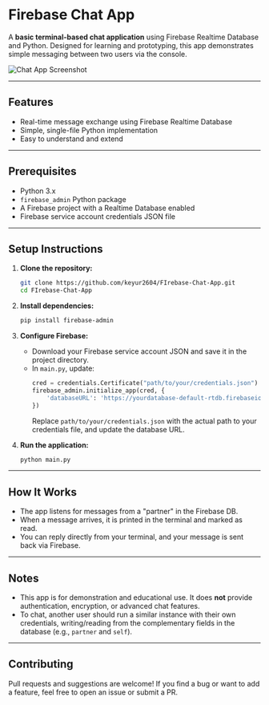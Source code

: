 # Firebase Chat App

A **basic terminal-based chat application** using Firebase Realtime Database and Python. Designed for learning and prototyping, this app demonstrates simple messaging between two users via the console.

![Chat App Screenshot](https://github.com/keyur2604/FIrebase-Chat-App/assets/168451989/f4856163-c9d3-43aa-bdb7-42f9eb7d89c5)

---

## Features

- Real-time message exchange using Firebase Realtime Database
- Simple, single-file Python implementation
- Easy to understand and extend

---

## Prerequisites

- Python 3.x
- `firebase_admin` Python package
- A Firebase project with a Realtime Database enabled
- Firebase service account credentials JSON file

---

## Setup Instructions

1. **Clone the repository:**
   ```sh
   git clone https://github.com/keyur2604/FIrebase-Chat-App.git
   cd FIrebase-Chat-App
   ```

2. **Install dependencies:**
   ```sh
   pip install firebase-admin
   ```

3. **Configure Firebase:**
   - Download your Firebase service account JSON and save it in the project directory.
   - In `main.py`, update:
     ```python
     cred = credentials.Certificate("path/to/your/credentials.json")  # CHANGE THIS
     firebase_admin.initialize_app(cred, {
         'databaseURL': 'https://yourdatabase-default-rtdb.firebaseio.com/'  # CHANGE THIS
     })
     ```
     Replace `path/to/your/credentials.json` with the actual path to your credentials file, and update the database URL.

4. **Run the application:**
   ```sh
   python main.py
   ```

---

## How It Works

- The app listens for messages from a "partner" in the Firebase DB.
- When a message arrives, it is printed in the terminal and marked as read.
- You can reply directly from your terminal, and your message is sent back via Firebase.

---

## Notes

- This app is for demonstration and educational use. It does **not** provide authentication, encryption, or advanced chat features.
- To chat, another user should run a similar instance with their own credentials, writing/reading from the complementary fields in the database (e.g., `partner` and `self`).

---

## Contributing

Pull requests and suggestions are welcome! If you find a bug or want to add a feature, feel free to open an issue or submit a PR.
